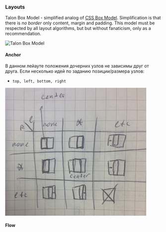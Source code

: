 ### Layouts
Talon Box Model - simplified analog of [CSS Box Model](http://www.w3.org/TR/CSS21/box.html). Simplification is that there is *no border* only content, margin and padding.
This model must be respected by all layout algorithms, but but without fanaticism, only as a recommendation.

![Talon Box Model](img/img6.png)

#### Anchor
В данном лейауте положения дочерних узлов не зависимы друг от друга. Если несколько идей по заданию позиции/размера узлов:

* `top, left, bottom, right` 

![Anchor Layout Attributes](img/layout_anchor.jpg)

#### Flow
